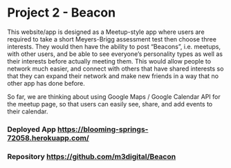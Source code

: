 # Project 2 - Beacon

This website/app is designed as a Meetup-style app where users are required to take a short Meyers-Brigg assessment test then choose three interests. They would then have the ability to post “Beacons”, i.e. meetups, with other users, and be able to see everyone’s personality types as well as their interests before actually meeting them. This would allow people to network much easier, and connect with others that have shared interests so that they can expand their network and make new friends in a way that no other app has done before.

So far, we are thinking about using Google Maps / Google Calendar API for the meetup page, so that users can easily see, share, and add events to their calendar.  

### Deployed App https://blooming-springs-72058.herokuapp.com/
### Repository https://github.com/m3digital/Beacon
